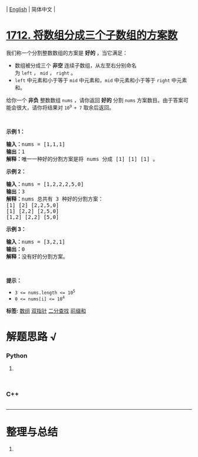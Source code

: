| [English](README_EN.md) | 简体中文 |

# [1712. 将数组分成三个子数组的方案数](https://leetcode.cn/problems/ways-to-split-array-into-three-subarrays)
<p>我们称一个分割整数数组的方案是 <strong>好的</strong> ，当它满足：</p>

<ul>
	<li>数组被分成三个 <strong>非空</strong> 连续子数组，从左至右分别命名为 <code>left</code> ， <code>mid</code> ， <code>right</code> 。</li>
	<li><code>left</code> 中元素和小于等于 <code>mid</code> 中元素和，<code>mid</code> 中元素和小于等于 <code>right</code> 中元素和。</li>
</ul>

<p>给你一个 <strong>非负</strong> 整数数组 <code>nums</code> ，请你返回 <strong>好的</strong> 分割 <code>nums</code> 方案数目。由于答案可能会很大，请你将结果对 <code>10<sup>9 </sup>+ 7</code> 取余后返回。</p>

<p> </p>

<p><strong>示例 1：</strong></p>

<pre>
<b>输入：</b>nums = [1,1,1]
<b>输出：</b>1
<b>解释：</b>唯一一种好的分割方案是将 nums 分成 [1] [1] [1] 。</pre>

<p><strong>示例 2：</strong></p>

<pre>
<b>输入：</b>nums = [1,2,2,2,5,0]
<b>输出：</b>3
<b>解释：</b>nums 总共有 3 种好的分割方案：
[1] [2] [2,2,5,0]
[1] [2,2] [2,5,0]
[1,2] [2,2] [5,0]
</pre>

<p><strong>示例 3：</strong></p>

<pre>
<b>输入：</b>nums = [3,2,1]
<b>输出：</b>0
<b>解释：</b>没有好的分割方案。</pre>

<p> </p>

<p><strong>提示：</strong></p>

<ul>
	<li><code>3 <= nums.length <= 10<sup>5</sup></code></li>
	<li><code>0 <= nums[i] <= 10<sup>4</sup></code></li>
</ul>

**标签:**  [数组](https://leetcode.cn/tag/array) [双指针](https://leetcode.cn/tag/two-pointers) [二分查找](https://leetcode.cn/tag/binary-search) [前缀和](https://leetcode.cn/tag/prefix-sum) 
# 解题思路 √

### Python

1. 

```python

```


```python

```

### C++

```cpp

```

---



# 整理与总结

1. 